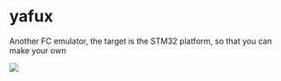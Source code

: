# yafux
Another FC emulator, the target is the STM32 platform, so that you can make your own

![](https://github.com/luozhongyao/yafux/workflows/build/badge.svg)
